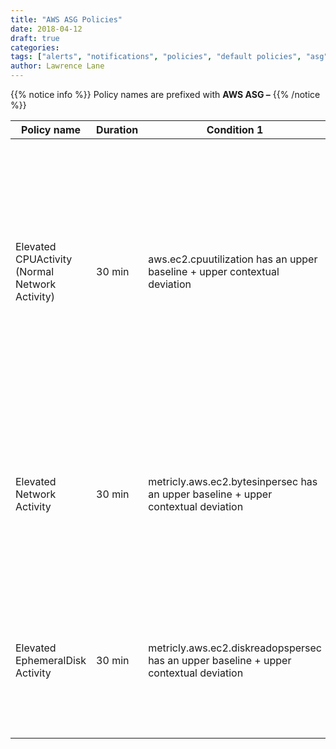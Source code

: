```yaml
---
title: "AWS ASG Policies"
date: 2018-04-12
draft: true
categories:
tags: ["alerts", "notifications", "policies", "default policies", "asg", "aws"]
author: Lawrence Lane
---
```


{{% notice info %}}
Policy names are prefixed with **AWS ASG –**
{{% /notice %}}

| Policy name                                    | Duration | Condition 1                                                                           | (and) Condition 2                                                                         | (and) Condition 3                                                                             | Cat. | Description                                                                                                                                                                                                                                  |
|------------------------------------------------|----------|---------------------------------------------------------------------------------------|-------------------------------------------------------------------------------------------|-----------------------------------------------------------------------------------------------|------|----------------------------------------------------------------------------------------------------------------------------------------------------------------------------------------------------------------------------------------------|
| Elevated CPUActivity (Normal Network Activity) | 30 min   | aws.ec2.cpuutilization has an upper baseline + upper contextual deviation             | metricly.aws.ec2.bytesinperse does not have a upper baseline + upper contextual deviation | metricly.aws.ec2.bytesoutpersec does not  have a upper baseline + upper contextual deviation. | INFO | This policy is designed to catch cases where CPU activity is higher than than normal and cannot be explained by a corresponding increase in network traffic. Operates on the average CPU and network utilization across all EC2’sin the ASG. |
| Elevated Network Activity                      | 30 min   | metricly.aws.ec2.bytesinpersec has an upper baseline + upper contextual deviation     | metricly.aws.ec2.bytesoutperse has an upper baseline + upper contextual deviation         |                                                                                               | INFO | Indicates an increase in network activity above what is considered to be normal. Operates on the average network utilization across all EC2’s in the ASG.                                                                                    |
| Elevated EphemeralDisk Activity                | 30 min   | metricly.aws.ec2.diskreadopspersec has an upper baseline + upper contextual deviation | metricly.aws.ec2.diskwriteopspersec has an upper baseline + upper contextual deviation    |                                                                                               | INFO | Indicates an increase in disk activity above what is considered to be normal. Operates on the average disk utilization across all EC2’s in the ASG.                                                                                          |
